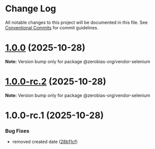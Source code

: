 # Change Log

All notable changes to this project will be documented in this file.
See [Conventional Commits](https://conventionalcommits.org) for commit guidelines.

# [1.0.0](https://github.com/zerobias-org/vendor/compare/@zerobias-org/vendor-selenium@1.0.0-rc.2...@zerobias-org/vendor-selenium@1.0.0) (2025-10-28)

**Note:** Version bump only for package @zerobias-org/vendor-selenium





# [1.0.0-rc.2](https://github.com/zerobias-org/vendor/compare/@zerobias-org/vendor-selenium@1.0.0-rc.1...@zerobias-org/vendor-selenium@1.0.0-rc.2) (2025-10-28)

**Note:** Version bump only for package @zerobias-org/vendor-selenium





# 1.0.0-rc.1 (2025-10-28)


### Bug Fixes

* removed created date ([28b11cf](https://github.com/zerobias-org/vendor/commit/28b11cf2563e9cdadd4b1dc83edd60d2fcd01df0))
